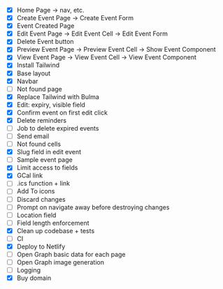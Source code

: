 - [x] Home Page -> nav, etc.
- [x] Create Event Page -> Create Event Form
- [x] Event Created Page
- [x] Edit Event Page -> Edit Event Cell -> Edit Event Form
- [x] Delete Event button
- [x] Preview Event Page -> Preview Event Cell -> Show Event Component
- [x] View Event Page -> View Event Cell -> View Event Component
- [x] Install Tailwind
- [x] Base layout
- [x] Navbar
- [ ] Not found page
- [x] Replace Tailwind with Bulma
- [x] Edit: expiry, visible field
- [x] Confirm event on first edit click
- [x] Delete reminders
- [ ] Job to delete expired events
- [ ] Send email
- [ ] Not found cells
- [x] Slug field in edit event
- [ ] Sample event page
- [x] Limit access to fields
- [x] GCal link
- [ ] .ics function + link
- [ ] Add To icons
- [ ] Discard changes
- [ ] Prompt on navigate away before destroying changes
- [ ] Location field
- [ ] Field length enforcement
- [x] Clean up codebase + tests
- [ ] CI
- [x] Deploy to Netlify
- [ ] Open Graph basic data for each page
- [ ] Open Graph image generation
- [ ] Logging
- [x] Buy domain
